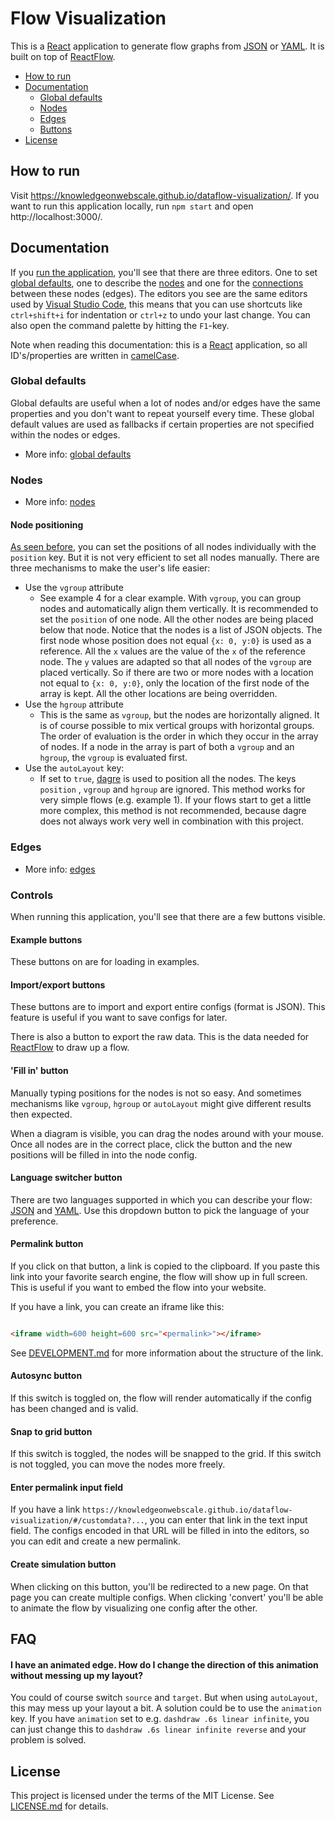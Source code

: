<!-- omit in toc -->

# Flow Visualization

This is a [React] application to generate flow graphs from [JSON] or [YAML].
It is built on top of [ReactFlow].

- [How to run](#how-to-run)
- [Documentation](#documentation)
    - [Global defaults](#global-defaults)
    - [Nodes](#nodes)
    - [Edges](#edges)
    - [Buttons](#buttons)
- [License](#license)

## How to run

Visit https://knowledgeonwebscale.github.io/dataflow-visualization/. If you want to run this application locally,
run `npm start`
and open http://localhost:3000/.

## Documentation

If you [run the application](#how-to-run), you'll see that there are three editors. One to
set [global defaults](#global-defaults), one to describe the [nodes](#nodes) and one for the [connections](#edges)
between these nodes (edges). The editors you see are the same editors used
by [Visual Studio Code](https://code.visualstudio.com/),
this means that you can use shortcuts like `ctrl+shift+i` for indentation or `ctrl+z` to undo your last change. You can
also open the command palette by hitting the `F1`-key.

Note when reading this documentation: this is a [React] application, so all ID's/properties are
written in [camelCase](https://en.wikipedia.org/wiki/Camel_case).

### Global defaults

Global defaults are useful when a lot of nodes and/or edges have the same properties and you don't want to repeat
yourself every time. These global default values are used as fallbacks if certain properties are not specified within
the
nodes or edges.

* More info: [global defaults](schemas/docs/globaldefaults-doc.md)

### Nodes

* More info: [nodes](schemas/docs/nodes-doc.md)

#### Node positioning

[As seen before](#nodes), you can set the positions of all nodes individually with the `position` key. But it is not
very efficient to set all nodes manually. There are three mechanisms to make the user's life easier:

- Use the `vgroup` attribute
    - See example 4 for a clear example. With `vgroup`, you can group nodes and automatically align them vertically. It
      is recommended to set the `position` of one node. All the other nodes are being placed below that node. Notice
      that the nodes is a list of JSON objects. The first node whose position does not equal `{x: 0, y:0}` is used as a
      reference. All the `x` values are the value of the `x` of the reference node. The `y` values are adapted so that
      all nodes of the `vgroup` are placed vertically. So if there are two or more nodes with a location not equal
      to `{x: 0, y:0}`, only the location of the first node of the array is kept. All the other locations are being
      overridden.
- Use the `hgroup` attribute
    - This is the same as `vgroup`, but the nodes are horizontally aligned. It is of course possible to mix vertical
      groups with horizontal groups. The order of evaluation is the order in which they occur in the array of nodes. If
      a node in the array is part of both a `vgroup` and an `hgroup`, the `vgroup` is evaluated first.
- Use the `autoLayout` key:
    - If set to `true`, [dagre](https://github.com/dagrejs/dagre) is used to position all the nodes. The keys `position`
      , `vgroup` and `hgroup` are ignored. This method works for very simple flows (e.g. example 1). If your flows start
      to get a little more complex, this method is not recommended, because dagre does not always work very well in
      combination with this project.

### Edges

* More info: [edges](schemas/docs/edges-doc.md)

### Controls

When running this application, you'll see that there are a few buttons visible.

#### Example buttons

These buttons on are for loading in examples.

#### Import/export buttons

These buttons are to import and export entire configs (format is JSON). This feature is useful if you want to save
configs for later.

There is also a button to export the raw data. This is the data needed for [ReactFlow] to draw up a flow.

#### 'Fill in' button

Manually typing positions for the nodes is not so easy. And sometimes mechanisms like `vgroup`, `hgroup` or `autoLayout`
might give different results then expected.

When a diagram is visible, you can drag the nodes around with your mouse. Once all nodes are in the correct place, click
the button and the new positions will be filled in into the node config.

#### Language switcher button

There are two languages supported in which you can describe your flow: [JSON] and [YAML]. Use this dropdown button to
pick the language of your preference.

#### Permalink button

If you click on that button, a link is copied to the clipboard. If you paste this link into your favorite search engine,
the flow will show up in full screen. This is useful if you want to embed the flow into your website.

If you have a link, you can create an iframe like this:

```html

<iframe width=600 height=600 src="<permalink>"></iframe>

```

See [DEVELOPMENT.md](DEVELOPMENT.md#permalink) for more information about the structure of the link.

#### Autosync button

If this switch is toggled on, the flow will render automatically if the config has been changed and is valid.

#### Snap to grid button

If this switch is toggled, the nodes will be snapped to the grid. If this switch is not toggled, you can move the nodes
more freely.

#### Enter permalink input field

If you have a link `https://knowledgeonwebscale.github.io/dataflow-visualization/#/customdata?...`, you can enter that
link in the text input field. The configs encoded in that URL will be filled in into the editors, so you can edit and
create a new permalink.

#### Create simulation button

When clicking on this button, you'll be redirected to a new page. On that page you can create multiple configs. When
clicking 'convert' you'll be able to animate the flow by visualizing one config after the other.

## FAQ

#### I have an animated edge. How do I change the direction of this animation without messing up my layout?

You could of course switch `source` and `target`. But when using `autoLayout`, this may mess up your layout a bit. A
solution could be to use the `animation` key. If you have `animation` set to e.g. `dashdraw .6s linear infinite`, you
can just change this to `dashdraw .6s linear infinite reverse` and your problem is solved.

## License

This project is licensed under the terms of the MIT License. See [LICENSE.md](LICENSE.md) for details.


[JSON]: https://www.json.org/

[YAML]: https://yaml.org/

[React]: https://reactjs.org/

[ReactFlow]: https://reactflow.dev/
